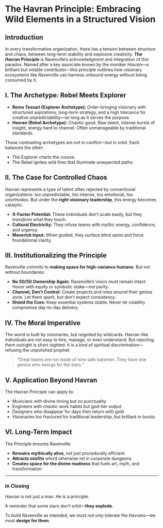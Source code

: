# The Havran Principle: Embracing Wild Elements in a Structured Vision

## Introduction

In every transformative organization, there lies a tension between structure and chaos, between long-term stability and explosive creativity. **The Havran Principle** is Ravenville’s acknowledgment and integration of this paradox. Named after a key associate known by the moniker *Havran*—a brilliant but volatile contributor—this principle outlines how visionary ecosystems like Ravenville can harness unbound energy without being consumed by it.

## I. The Archetype: Rebel Meets Explorer

- **Remo Tessari (Explorer Archetype):** Order-bringing visionary with structured aspirations, long-term strategy, and a high tolerance for creative unpredictability—so long as it serves the purpose.
- **Havran (Rebel Archetype):** Chaotic good. Raw talent, intense bursts of insight, energy hard to channel. Often unmanageable by traditional standards.

These contrasting archetypes are not in conflict—but in orbit. Each balances the other:
- The Explorer charts the course.
- The Rebel ignites wild fires that illuminate unexpected paths.

## II. The Case for Controlled Chaos

Havran represents a type of talent often rejected by conventional organizations: too unpredictable, too intense, too emotional, too unorthodox. But under the **right visionary leadership**, this energy becomes catalytic.

- **X-Factor Potential:** These individuals don’t scale easily, but they *transform* what they touch.
- **Cultural Electricity:** They infuse teams with mythic energy, confidence, and urgency.
- **Maverick Input:** When guided, they surface blind spots and force foundational clarity.

## III. Institutionalizing the Principle

Ravenville commits to **making space for high-variance humans**. But not without boundaries:

- **No 50/50 Ownership Again:** Ravenville’s vision must remain intact. Honor with equity or symbolic stake—not parity.
- **Channel, Don’t Control:** Create projects and roles around their genius zone. Let them spark, but don’t expect consistency.
- **Shield the Core:** Keep essential systems stable. Never let volatility compromise day-to-day delivery.

## IV. The Moral Imperative

The world is built by visionaries, but *reignited* by wildcards. Havran-like individuals are not easy to hire, manage, or even understand. But rejecting them outright is short-sighted. It is a kind of spiritual discrimination—refusing the unpolished prophet.

> “Great teams are not made of nine safe batsmen. They have one genius who swings for the stars.”

## V. Application Beyond Havran

The Havran Principle can apply to:
- Musicians with divine timing but no punctuality
- Engineers with chaotic work habits but god-tier output
- Designers who disappear for days then return with gold
- Visionaries too fractured for traditional leadership, but brilliant in bursts

## VI. Long-Term Impact

The Principle ensures Ravenville:
- **Remains mythically alive**, not just procedurally efficient
- **Attracts misfits** who’d otherwise rot in corporate dungeons
- **Creates space for the divine madness** that fuels art, myth, and transformation

---

### In Closing

Havran is not just a man. He is a principle.

A reminder that some stars don’t orbit—**they explode**.

To build Ravenville as intended, we must not only tolerate the Havrans—we must **design for them**.


